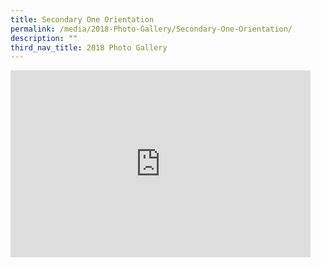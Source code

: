 ```yaml
---
title: Secondary One Orientation
permalink: /media/2018-Photo-Gallery/Secondary-One-Orientation/
description: ""
third_nav_title: 2018 Photo Gallery
---
```

<iframe allowfullscreen="true" height="299" width="480" frameborder="0" src="https://docs.google.com/presentation/d/e/2PACX-1vQb-OhUFiFeH4wJh7He1BXVzEroA1-_z8d_MULT1O8lPhZyTf3wd17uUssjUvwKLyLj4FPFpjVhXgJQ/embed?start=false&amp;loop=false&amp;delayms=3000"></iframe>